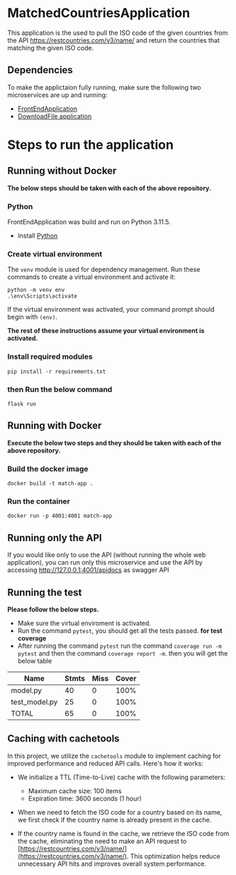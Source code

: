 # MatchedCountriesApplication
This application is the used to pull the ISO code of the given countries from the API https://restcountries.com/v3/name/ and return the countries that matching the given ISO code.

## Dependencies

To make the applictaion fully running, make sure the following two microservices are up and running:

* [FrontEndApplication](https://github.com/mkdadche/FrontEndApplication)
* [DownloadFile application](https://github.com/mkdadche/DownloadFileApplication)

# Steps to run the application
## Running without Docker
**The below steps should be taken with each of the above repository.**
### Python

FrontEndApplication was build and run on Python 3.11.5.

* Install [Python](https://www.python.org/downloads/)

### Create virtual environment

The `venv` module is used for dependency management. Run these commands to create a virtual environment and activate it:

```
python -m venv env
.\env\Scripts\activate
```

If the virtual environment was activated, your command prompt should begin with `(env)`.

**The rest of these instructions assume your virtual environment is activated.**

### Install required modules

```
pip install -r requirements.txt
```

### then Run the below command
```
flask run
```

## Running with Docker
**Execute the below two steps and they should be taken with each of the above repository.**
### Build the docker image
```
docker build -t match-app .
```

### Run the container
```
docker run -p 4001:4001 match-app
```


## Running only the API
If you would like only to use the API (without running the whole web application), you can run only this microservice and use the API by accessing http://127.0.0.1:4001/apidocs as swagger API

## Running the test
**Please follow the below steps.**
* Make sure the virtual enviroment is activated.
* Run the command `pytest`, you should get all the tests passed.
**for test coverage**
* After running the command `pytest` run the command `coverage run -m pytest` and then the command `coverage report -m`. then you will get the below table

| Name         | Stmts | Miss | Cover |
|--------------|-------|------|-------|
| model.py     | 40    | 0    | 100%  |
| test_model.py| 25    | 0    | 100%  |
| TOTAL        | 65    | 0    | 100%  |

## Caching with cachetools

In this project, we utilize the `cachetools` module to implement caching for improved performance and reduced API calls. Here's how it works:

- We initialize a TTL (Time-to-Live) cache with the following parameters:
  - Maximum cache size: 100 items
  - Expiration time: 3600 seconds (1 hour)

- When we need to fetch the ISO code for a country based on its name, we first check if the country name is already present in the cache.

- If the country name is found in the cache, we retrieve the ISO code from the cache, eliminating the need to make an API request to [https://restcountries.com/v3/name/](https://restcountries.com/v3/name/). This optimization helps reduce unnecessary API hits and improves overall system performance.
